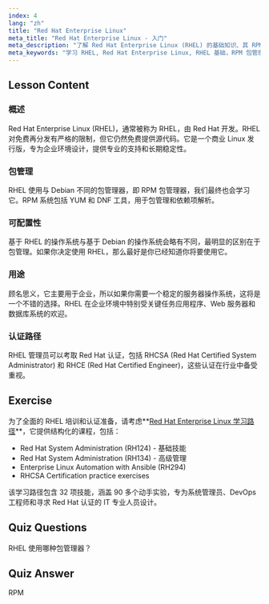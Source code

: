 ```yaml
---
index: 4
lang: "zh"
title: "Red Hat Enterprise Linux"
meta_title: "Red Hat Enterprise Linux - 入门"
meta_description: "了解 Red Hat Enterprise Linux (RHEL) 的基础知识、其 RPM 包管理器和企业用途。理解 RHEL 的核心区别和优势。"
meta_keywords: "学习 RHEL, Red Hat Enterprise Linux, RHEL 基础，RPM 包管理器，Linux 服务器操作系统，RHEL 初学者，RHEL 指南"
---
```


## Lesson Content

### 概述

Red Hat Enterprise Linux (RHEL)，通常被称为 RHEL，由 Red Hat 开发。RHEL 对免费再分发有严格的限制，但它仍然免费提供源代码。它是一个商业 Linux 发行版，专为企业环境设计，提供专业的支持和长期稳定性。

### 包管理

RHEL 使用与 Debian 不同的包管理器，即 RPM 包管理器，我们最终也会学习它。RPM 系统包括 YUM 和 DNF 工具，用于包管理和依赖项解析。

### 可配置性

基于 RHEL 的操作系统与基于 Debian 的操作系统会略有不同，最明显的区别在于包管理。如果你决定使用 RHEL，那么最好是你已经知道你将要使用它。

### 用途

顾名思义，它主要用于企业，所以如果你需要一个稳定的服务器操作系统，这将是一个不错的选择。RHEL 在企业环境中特别受关键任务应用程序、Web 服务器和数据库系统的欢迎。

### 认证路径

RHEL 管理员可以考取 Red Hat 认证，包括 RHCSA (Red Hat Certified System Administrator) 和 RHCE (Red Hat Certified Engineer)，这些认证在行业中备受重视。

## Exercise

为了全面的 RHEL 培训和认证准备，请考虑**[Red Hat Enterprise Linux 学习路径](https://labex.io/skilltrees/rhel)**，它提供结构化的课程，包括：

- Red Hat System Administration (RH124) - 基础技能
- Red Hat System Administration (RH134) - 高级管理
- Enterprise Linux Automation with Ansible (RH294)
- RHCSA Certification practice exercises

该学习路径包含 32 项技能，涵盖 90 多个动手实验，专为系统管理员、DevOps 工程师和寻求 Red Hat 认证的 IT 专业人员设计。

## Quiz Questions

RHEL 使用哪种包管理器？

## Quiz Answer

RPM

